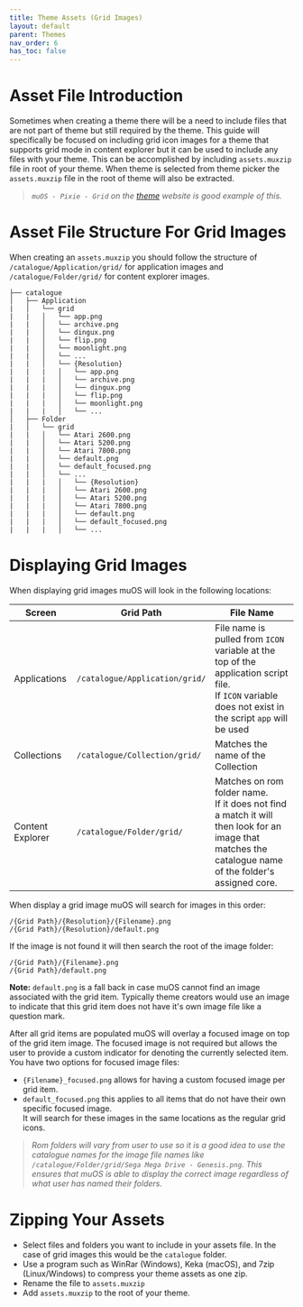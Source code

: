 ```yaml
---
title: Theme Assets (Grid Images)
layout: default
parent: Themes
nav_order: 6
has_toc: false
---
```


# Asset File Introduction
Sometimes when creating a theme there will be a need to include files that are not part of theme but still required by the theme.  This guide will specifically be focused on including grid icon images for a theme that supports grid mode in content explorer but it can be used to include any files with your theme.  This can be accomplished by including `assets.muxzip` file in root of your theme.  When theme is selected from theme picker the `assets.muxzip` file in the root of theme will also be extracted.  

> *`muOS - Pixie - Grid` on the [theme](https://theme.muos.dev/) website is good example of this.*

# Asset File Structure For Grid Images
When creating an `assets.muxzip` you should follow the structure of `/catalogue/Application/grid/` for application images and `/catalogue/Folder/grid/` for content explorer images.

```
├── catalogue
│   ├── Application
|   │   └── grid
|   |   │   └── app.png
|   |   │   └── archive.png
|   |   │   └── dingux.png
|   |   │   └── flip.png
|   |   │   └── moonlight.png
|   |   │   └── ...
|   |   │   └── {Resolution}
|   |   |   │   └── app.png
|   |   |   │   └── archive.png
|   |   |   │   └── dingux.png
|   |   |   │   └── flip.png
|   |   |   │   └── moonlight.png
|   |   |   │   └── ...
│   ├── Folder
|   │   └── grid
|   |   │   └── Atari 2600.png
|   |   │   └── Atari 5200.png
|   |   │   └── Atari 7800.png
|   |   │   └── default.png
|   |   │   └── default_focused.png
|   |   │   └── ...
|   |   |   │   └── {Resolution}
|   |   |   │   └── Atari 2600.png
|   |   |   │   └── Atari 5200.png
|   |   |   │   └── Atari 7800.png
|   |   |   │   └── default.png
|   |   |   │   └── default_focused.png
|   |   |   │   └── ...
```

# Displaying Grid Images
When displaying grid images muOS will look in the following locations:

| Screen | Grid Path | File Name |
|--------|------------|-----------------|
| Applications     | `/catalogue/Application/grid/` | File name is pulled from `ICON` variable at the top of the application script file. <br> If `ICON` variable does not exist in the script `app` will be used |
| Collections      | `/catalogue/Collection/grid/`  | Matches the name of the Collection |
| Content Explorer | `/catalogue/Folder/grid/`      | Matches on rom folder name.<br> If it does not find a match it will then look for an image that matches the catalogue name of the folder's assigned core.|

When display a grid image muOS will search for images in this order:

`/{Grid Path}/{Resolution}/{Filename}.png`<br>
`/{Grid Path}/{Resolution}/default.png`

If the image is not found it will then search the root of the image folder:

`/{Grid Path}/{Filename}.png`<br>
`/{Grid Path}/default.png`

**Note:** `default.png` is a fall back in case muOS cannot find an image associated with the grid item.  Typically theme creators would use an image to indicate that this grid item does not have it's own image file like a question mark.

After all grid items are populated muOS will overlay a focused image on top of the grid item image.  The focused image is not required but allows the user to provide a custom indicator for denoting the currently selected item.  You have two options for focused image files:

* `{Filename}_focused.png` allows for having a custom focused image per grid item.
* `default_focused.png` this applies to all items that do not have their own specific focused image.  
It will search for these images in the same locations as the regular grid icons.

> *Rom folders will vary from user to use so it is a good idea to use the catalogue names for the image file names like `/catalogue/Folder/grid/Sega Mega Drive - Genesis.png`.  This ensures that muOS is able to display the correct image regardless of what user has named their folders.*

# Zipping Your Assets
- Select files and folders you want to include in your assets file.  In the case of grid images this would be the `catalogue` folder.
- Use a program such as WinRar (Windows), Keka (macOS), and 7zip (Linux/Windows) to compress your theme assets as one zip.
- Rename the file to `assets.muxzip`
- Add `assets.muxzip` to the root of your theme.
